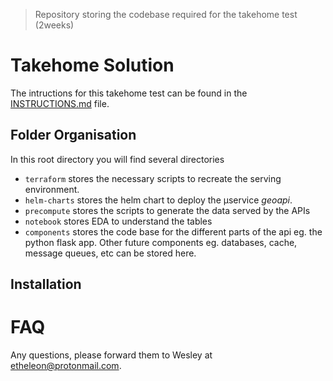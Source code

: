 > Repository storing the codebase required for the takehome test (2weeks)

# Takehome Solution
The intructions for this takehome test can be found in the [INSTRUCTIONS.md](./INSTRUCTIONS.md) file.

## Folder Organisation

In this root directory you will find several directories

* `terraform` stores the necessary scripts to recreate the serving environment.
* `helm-charts` stores the helm chart to deploy the µservice _geoapi_.
* `precompute` stores the scripts to generate the data served by the APIs
* `notebook` stores EDA to understand the tables
* `components` stores the code base for the different parts of the api eg. the python flask app. Other future components eg. databases, cache, message queues, etc can be stored here.

## Installation

# FAQ

Any questions, please forward them to Wesley at etheleon@protonmail.com.
